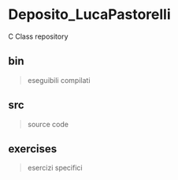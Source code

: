 # Deposito_LucaPastorelli
C Class repository

## bin  
> eseguibili compilati

## src  
>  source code

## exercises
>  esercizi specifici
